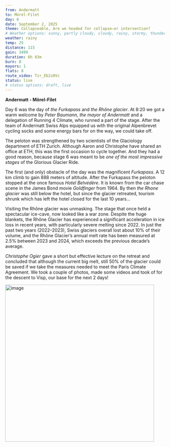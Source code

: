 ```yaml
---
from: Andermatt
to: Mörel-Filet
day: 6
date: September 2, 2025
theme: Collapseable, Are we headed for collapse—or intervention?
# Weather options: sunny, partly cloudy, cloudy, rainy, stormy, thunder, snowy, foggy
weather: rainy
temp: 25
distance: 115
gain: 3499
duration: 6h 03m
burn: 0
mayors: 1
flats: 0
route_video: Tzr_Eb2z0Vc
status: live
# status options: draft, live
---
```


**Andermatt - Mörel-Filet**

Day 6 was the day of *the Furkapass* and *the Rhône glacier*.  At 8:20 we got a warm welcome by *Peter Baumann, the mayor of Andermatt* and a delegation of Running 4 Climate, who runned a part of the stage. After the team of Andermatt Swiss Alps equipped us with the original Alpenbrevet cycling socks and some energy bars for on the way, we could take off. 

The peloton was strengthened by two scientists of the Glaciology department of ETH Zurich.  Although Aaron and Christophe have shared an office at ETH, this was the first occasion to cycle together. And they had a good reason, because stage 6 was meant to be *one of the most impressive stages* of the Glorious Glacier Ride.

The first (and only) obstacle of the day was the magnificent *Furkapass*. A 12 km climb to gain 888 meters of altitude. After the Furkapass the peloton stopped at the once famous *Hotel Belvédère*.  It is known from the car chase scene in the James Bond movie *Goldfinger* from 1964. By then *the Rhone glacier* was still below the hotel, but since the glacier retreated, tourism shrunk which has left the hotel closed for the last 10 years…

Visiting the Rhône glacier was unmasking. The stage that once held a spectacular ice-cave, now looked like a war zone. Despite the huge blankets, the Rhône Glacier has experienced a significant acceleration in ice loss in recent years, with particularly severe melting since 2022. In just the past two years (2022–2023), Swiss glaciers overall lost about 10% of their volume, and the Rhône Glacier’s annual melt rate has been measured at 2.5% between 2023 and 2024, which exceeds the previous decade’s average.

*Christophe Ogier* gave a short but effective lecture on the retreat and concluded that although the current big melt, still 50% of the glacier could be saved if we take the measures needed to meet the Paris Climate Agreement.
We took a couple of photos, made some videos and took of for the descent to Visp, our base for the next 2 days!

<img width="470" height="497" alt="image" src="https://github.com/user-attachments/assets/5654a0fd-628a-4b13-8f29-5ae34e7e5890" />
